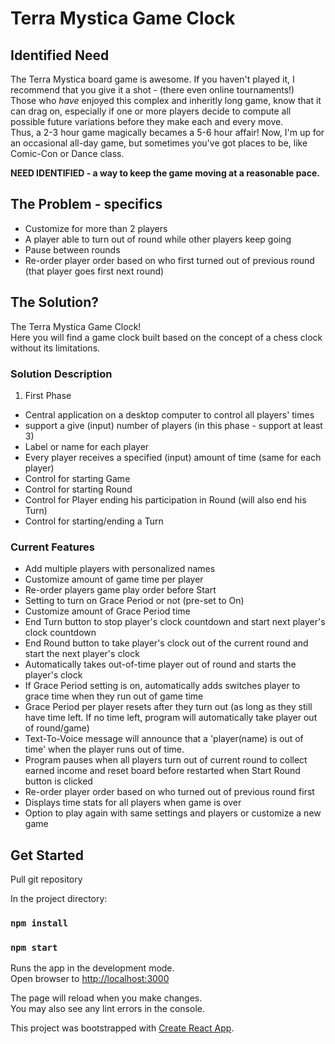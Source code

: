 # Terra Mystica Game Clock

## Identified Need
The Terra Mystica board game is awesome.  If you haven't played it, I recommend that you give it a shot - (there even online tournaments!)\
Those who _have_ enjoyed this complex and inheritly long game, know that it can drag on, especially if one or more players decide to compute all possible future variations before they make each and every move.\
Thus, a 2-3 hour game magically becames a 5-6 hour affair!  Now, I'm up for an occasional all-day game, but sometimes you've got places to be, like Comic-Con or Dance class.

__NEED IDENTIFIED - a way to keep the game moving at a reasonable pace.__

## The Problem - specifics
* Customize for more than 2 players
* A player able to turn out of round while other players keep going
* Pause between rounds
* Re-order player order based on who first turned out of previous round (that player goes first next round)

## The Solution?
The Terra Mystica Game Clock!\
Here you will find a game clock built based on the concept of a chess clock without its limitations.

### Solution Description
1. First Phase
* Central application on a desktop computer to control all players' times
* support a give (input) number of players (in this phase - support at least 3)
* Label or name for each player
* Every player receives a specified (input) amount of time (same for each player)
* Control for starting Game
* Control for starting Round
* Control for Player ending his participation in Round (will also end his Turn)
* Control for starting/ending a Turn

### Current Features
* Add multiple players with personalized names
* Customize amount of game time per player
* Re-order players game play order before Start
* Setting to turn on Grace Period or not (pre-set to On)
* Customize amount of Grace Period time
* End Turn button to stop player's clock countdown and start next player's clock countdown
* End Round button to take player's clock out of the current round and start the next player's clock
* Automatically takes out-of-time player out of round and starts the player's clock
* If Grace Period setting is on, automatically adds switches player to grace time when they run out of game time
* Grace Period per player resets after they turn out (as long as they still have time left.  If no time left, program will automatically take player out of round/game)
* Text-To-Voice message will announce that a 'player(name) is out of time' when the player runs out of time.
* Program pauses when all players turn out of current round to collect earned income and reset board before restarted when Start Round button is clicked
* Re-order player order based on who turned out of previous round first
* Displays time stats for all players when game is over
* Option to play again with same settings and players or customize a new game


## Get Started
Pull git repository

In the project directory:

### `npm install`

### `npm start`

Runs the app in the development mode.\
Open browser  to [http://localhost:3000](http://localhost:3000)

The page will reload when you make changes.\
You may also see any lint errors in the console.


This project was bootstrapped with [Create React App](https://github.com/facebook/create-react-app).